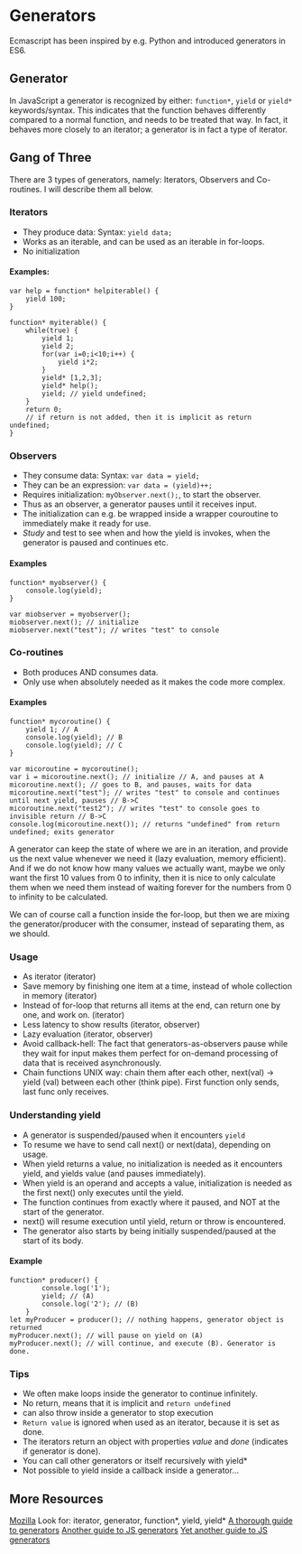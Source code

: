 # Generators

Ecmascript has been inspired by e.g. Python and introduced generators in ES6. 

## Generator

In JavaScript a generator is recognized by either: ```function*```, ```yield``` or ```yield*``` 
keywords/syntax. This indicates that the function behaves differently compared 
to a normal function, and needs to be treated that way. In fact, it behaves
more closely to an iterator; a generator is in fact a type of iterator.

## Gang of Three

There are 3 types of generators, namely: Iterators, Observers and Co-routines. I will describe them all below.

### Iterators

* They produce data: Syntax: ```yield data;```
* Works as an iterable, and can be used as an iterable in for-loops.
* No initialization

#### Examples:

```
var help = function* helpiterable() {
	yield 100;
}

function* myiterable() {
	while(true) {	
		yield 1;
		yield 2;
		for(var i=0;i<10;i++) {
			yield i*2;
		}
		yield* [1,2,3];
		yield* help();
		yield; // yield undefined;
	}
	return 0;
	// if return is not added, then it is implicit as return undefined;
}

```

### Observers
 
* They consume data: Syntax: ```var data = yield;```
* They can be an expression: ```var data = (yield)++;```
* Requires initialization: ```myObserver.next();```, to start the observer.
* Thus as an observer, a generator pauses until it receives input.
* The initialization can e.g. be wrapped inside a wrapper couroutine to immediately make it ready for use.
* *Study* and test to see when and how the yield is invokes, when the generator is paused and continues etc.

#### Examples

```
function* myobserver() {
	console.log(yield);
}

var miobserver = myobserver();
miobserver.next(); // initialize
miobserver.next("test"); // writes "test" to console
```


### Co-routines

* Both produces AND consumes data.
* Only use when absolutely needed as it makes the code more complex.

#### Examples

```
function* mycoroutine() {
	yield 1; // A
	console.log(yield); // B
	console.log(yield); // C
}

var micoroutine = mycoroutine();
var i = micoroutine.next(); // initialize // A, and pauses at A
micoroutine.next(); // goes to B, and pauses, waits for data
micoroutine.next("test"); // writes "test" to console and continues until next yield, pauses // B->C
micoroutine.next("test2"); // writes "test" to console goes to invisible return // B->C
console.log(micoroutine.next()); // returns "undefined" from return undefined; exits generator
```


A generator can keep the state of where we are in an iteration, and provide us the next
value whenever we need it (lazy evaluation, memory efficient). And if we do not know
how many values we actually want, maybe we only want the first 10 values from 0 to infinity,
then it is nice to only calculate them when we need them instead of waiting forever for
the numbers from 0 to infinity to be calculated.

We can of course call a function inside the for-loop, but then we are mixing the generator/producer
with the consumer, instead of separating them, as we should.


### Usage

* As iterator (iterator)
* Save memory by finishing one item at a time, instead of whole collection in memory (iterator)
* Instead of for-loop that returns all items at the end, can return one by one, and work on. (iterator)
* Less latency to show results (iterator, observer)
* Lazy evaluation (iterator, observer)
* Avoid callback-hell: The fact that generators-as-observers pause while they wait for input makes them perfect for on-demand processing of data that is received asynchronously.
* Chain functions UNIX way: chain them after each other, next(val) -> yield (val) between each other (think pipe). First function only sends, last func only receives.


### Understanding yield

* A generator is suspended/paused when it encounters ```yield```
* To resume we have to send call next() or next(data), depending on usage.
* When yield returns a value, no initialization is needed as it encounters yield, and yields value (and pauses immediately).
* When yield is an operand and accepts a value, initialization is needed as the first next() only executes until the yield.
* The function continues from exactly where it paused, and NOT at the start of the generator.
* next() will resume execution until yield, return or throw is encountered.
* The generator also starts by being initially suspended/paused at the start of its body.

#### Example
```
function* producer() {
        console.log('1');
        yield; // (A)
        console.log('2'); // (B)
    }
let myProducer = producer(); // nothing happens, generator object is returned
myProducer.next(); // will pause on yield on (A)
myProducer.next(); // will continue, and execute (B). Generator is done.
```

### Tips

* We often make loops inside the generator to continue infinitely.
* No return, means that it is implicit and ```return undefined```
* can also throw inside a generator to stop execution
* ```Return value``` is ignored when used as an iterator, because it is set as done.
* The iterators return an object with properties *value* and *done* (indicates if generator is done).
* You can call other generators or itself recursively with yield*
* Not possible to yield inside a callback inside a generator...


## More Resources

[Mozilla](https://developer.mozilla.org/en-US/docs/Web/JavaScript/Reference) Look for: iterator, generator, function*, yield, yield*
[A thorough guide to generators](http://www.2ality.com/2015/03/es6-generators.html)
[Another guide to JS generators](http://gajus.com/blog/2/the-definitive-guide-to-the-javascript-generators)
[Yet another guide to JS generators](http://tobyho.com/2013/06/16/what-are-generators/)

